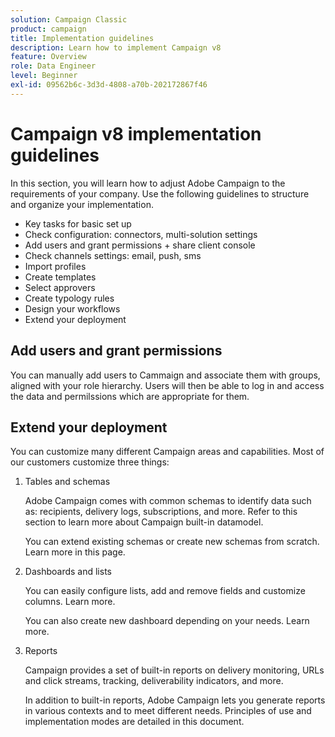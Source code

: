 ```yaml
---
solution: Campaign Classic
product: campaign
title: Implementation guidelines
description: Learn how to implement Campaign v8
feature: Overview
role: Data Engineer
level: Beginner
exl-id: 09562b6c-3d3d-4808-a70b-202172867f46
---
```


# Campaign v8 implementation guidelines

In this section, you will learn how to adjust Adobe Campaign to the requirements of your company. Use the following guidelines to structure and organize your implementation. 

* Key tasks for basic set up
* Check configuration: connectors, multi-solution settings
* Add users and grant permissions + share client console
* Check channels settings: email, push, sms
* Import profiles
* Create templates
* Select approvers
* Create typology rules
* Design your workflows
* Extend your deployment

## Add users and grant permissions

You can manually add users to Cammaign and associate them with groups, aligned with your role hierarchy. Users will then be able to log in and access the data and permilssions which are appropriate for them.

## Extend your deployment

You can customize many different Campaign areas and capabilities. Most of our customers customize three things:

1. Tables and schemas

    Adobe Campaign comes with common schemas to identify data such as: recipients, delivery logs, subscriptions, and more. Refer to this section to learn more about Campaign built-in datamodel.
    
    You can extend existing schemas or create new schemas from scratch. Learn more in this page.
    
1. Dashboards and lists

    You can easily configure lists, add and remove fields and customize columns. Learn more.

    You can also create new dashboard depending on your needs. Learn more.

1. Reports

    Campaign provides a set of built-in reports on delivery monitoring, URLs and click streams, tracking, deliverability indicators, and more.

    In addition to built-in reports, Adobe Campaign lets you generate reports in various contexts and to meet different needs. Principles of use and implementation modes are detailed in this document.

